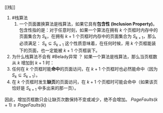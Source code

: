 [[栈]]
1. #栈算法 
	1. 一个页面置换算法是栈算法，如果它具有**包含性 (Inclusion Property)**。包含性指的是：对于任意时刻，如果一个算法在拥有 $k$ 个页框时内存中的页面集合为 $S_k$，在拥有 $k+1$ 个页框时内存中的页面集合为 $S_{k+1}$，那么必须满足：
		$S_k \subseteq S_{k+1}$
	这个性质意味着，在任何时候，用 $k$ 个页框能装下的页面，也一定能被 $k+1$ 个页框装下。
2. 为什么栈算法不会有 #Belady异常 ？
如果一个算法是栈算法，那么当页框数从 $k$ 增加到 $k+1$ 时：
3.  任何在 $k$ 个页框时能**命中**的页面访问，在 $k+1$ 个页框时也必然能命中（因为 $S_k \subseteq S_{k+1}$）。
4.  在 $k$ 个页框时发生**缺页**的页面访问，在 $k+1$ 个页框时可能会命中（如果该页恰好是 $S_{k+1}$ 中多出来的那一页）。

因此，增加页框数只会让缺页次数保持不变或减少，绝不会增加。
$PageFaults(k+1) \le PageFaults(k)$